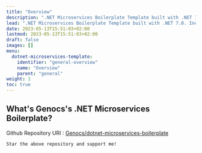 ```yaml
---
title: "Overview"
description: ".NET Microservices Boilerplate Template built with .NET 7.0. Incorporates the most essential Packages your projects will ever need. Follows Clean Architecture Principles."
lead: ".NET Microservices Boilerplate Template built with .NET 7.0. Incorporates the most essential Packages your projects will ever need. Follows Clean Architecture Principles."
date: 2023-05-13T15:51:03+02:00
lastmod: 2023-05-13T15:51:03+02:00
draft: false
images: []
menu:
  dotnet-microservices-template:
    identifier: "general-overview"
    name: "Overview"
    parent: "general"
weight: 1
toc: true
---
```


## What's Genocs's .NET Microservices Boilerplate?

Github Repository URI : [Genocs/dotnet-microservices-boilerplate](https://github.com/Genocs/dotnet-microservices-boilerplate)

`Star the above repository and support me!`
